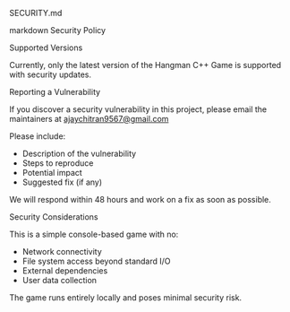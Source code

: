  SECURITY.md

markdown
Security Policy

 Supported Versions

Currently, only the latest version of the Hangman C++ Game is supported with security updates.

 Reporting a Vulnerability

If you discover a security vulnerability in this project, please email the maintainers at ajaychitran9567@gmail.com

Please include:
- Description of the vulnerability
- Steps to reproduce
- Potential impact
- Suggested fix (if any)

We will respond within 48 hours and work on a fix as soon as possible.

 Security Considerations

This is a simple console-based game with no:
- Network connectivity
- File system access beyond standard I/O
- External dependencies
- User data collection

The game runs entirely locally and poses minimal security risk.
